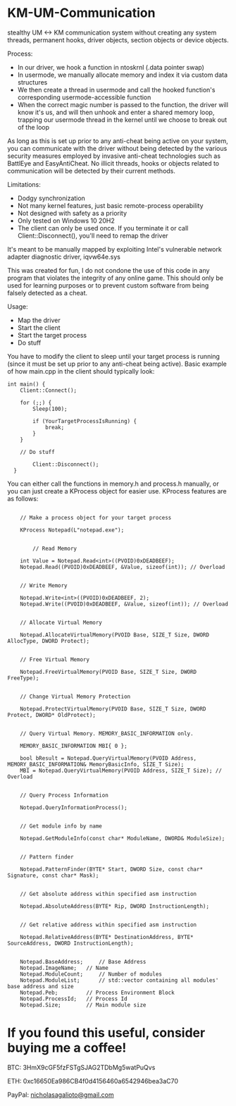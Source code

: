 # KM-UM-Communication

stealthy UM <-> KM communication system without creating any system threads, permanent hooks, driver objects, section objects or device objects.

Process:

- In our driver, we hook a function in ntoskrnl (.data pointer swap)
- In usermode, we manually allocate memory and index it via custom data structures
- We then create a thread in usermode and call the hooked function's corresponding usermode-accessible function
- When the correct magic number is passed to the function, the driver will know it's us, and will then unhook and enter a shared memory loop, trapping our usermode thread in the kernel until we choose to break out of the loop

As long as this is set up prior to any anti-cheat being active on your system, you can communicate with the driver without being detected by the various security measures employed by invasive anti-cheat technologies such as BattlEye and EasyAntiCheat. No illicit threads, hooks or objects related to communication will be detected by their current methods.

Limitations:

- Dodgy synchronization
- Not many kernel features, just basic remote-process operability
- Not designed with safety as a priority
- Only tested on Windows 10 20H2
- The client can only be used once. If you terminate it or call Client::Disconnect(), you'll need to remap the driver


It's meant to be manually mapped by exploiting Intel's vulnerable network adapter diagnostic driver, iqvw64e.sys

This was created for fun, I do not condone the use of this code in any program that violates the integrity of any online game. This should only be used for learning purposes or to prevent custom software from being falsely detected as a cheat.

Usage:

- Map the driver
- Start the client
- Start the target process
- Do stuff

You have to modify the client to sleep until your target process is running (since it must be set up prior to any anti-cheat being active). Basic example of how main.cpp in the client should typically look:

```
int main() {
	Client::Connect();

	for (;;) {
		Sleep(100);

		if (YourTargetProcessIsRunning) {
			break;
		}
	}

	// Do stuff
  
        Client::Disconnect();
  }
  ```
  
You can either call the functions in memory.h and process.h manually, or you can just create a KProcess object for easier use. KProcess features are as follows:

```

	// Make a process object for your target process
	
	KProcess Notepad(L"notepad.exe");
	
	
        // Read Memory

	int Value = Notepad.Read<int>((PVOID)0xDEADBEEF);
	Notepad.Read((PVOID)0xDEADBEEF, &Value, sizeof(int)); // Overload


	// Write Memory

	Notepad.Write<int>((PVOID)0xDEADBEEF, 2);
	Notepad.Write((PVOID)0xDEADBEEF, &Value, sizeof(int)); // Overload


	// Allocate Virtual Memory

	Notepad.AllocateVirtualMemory(PVOID Base, SIZE_T Size, DWORD AllocType, DWORD Protect);


	// Free Virtual Memory

	Notepad.FreeVirtualMemory(PVOID Base, SIZE_T Size, DWORD FreeType);


	// Change Virtual Memory Protection

	Notepad.ProtectVirtualMemory(PVOID Base, SIZE_T Size, DWORD Protect, DWORD* OldProtect);


	// Query Virtual Memory. MEMORY_BASIC_INFORMATION only.

	MEMORY_BASIC_INFORMATION MBI{ 0 };

	bool bResult = Notepad.QueryVirtualMemory(PVOID Address, MEMORY_BASIC_INFORMATION& MemoryBasicInfo, SIZE_T Size);
	MBI = Notepad.QueryVirtualMemory(PVOID Address, SIZE_T Size); // Overload


	// Query Process Information

	Notepad.QueryInformationProcess();


	// Get module info by name

	Notepad.GetModuleInfo(const char* ModuleName, DWORD& ModuleSize);


	// Pattern finder

	Notepad.PatternFinder(BYTE* Start, DWORD Size, const char* Signature, const char* Mask);


	// Get absolute address within specified asm instruction

	Notepad.AbsoluteAddress(BYTE* Rip, DWORD InstructionLength);


	// Get relative address within specified asm instruction

	Notepad.RelativeAddress(BYTE* DestinationAddress, BYTE* SourceAddress, DWORD InstructionLength);


	Notepad.BaseAddress;     // Base Address
	Notepad.ImageName;	 // Name
	Notepad.ModuleCount;     // Number of modules
	Notepad.ModuleList;      // std::vector containing all modules' base address and size
	Notepad.Peb;		 // Process Environment Block
	Notepad.ProcessId;	 // Process Id
	Notepad.Size;		 // Main module size
  ```

# If you found this useful, consider buying me a coffee!
BTC: 3HmX9cGF5fzFSTgSJAG2TDbMg5watPuQvs

ETH: 0xc16650Ea986CB4f0d4156460a6542946bea3aC70

PayPal: nicholasagalioto@gmail.com
